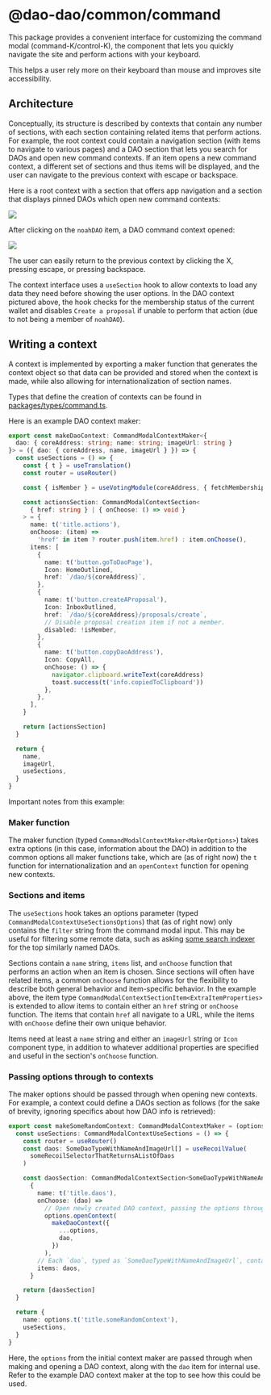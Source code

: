 # @dao-dao/common/command

This package provides a convenient interface for customizing the command modal
(command-K/control-K), the component that lets you quickly navigate the site and
perform actions with your keyboard.

This helps a user rely more on their keyboard than mouse and improves site
accessibility.

## Architecture

Conceptually, its structure is described by contexts that contain any number of
sections, with each section containing related items that perform actions. For
example, the root context could contain a navigation section (with items to
navigate to various pages) and a DAO section that lets you search for DAOs and
open new command contexts. If an item opens a new command context, a different
set of sections and thus items will be displayed, and the user can navigate to
the previous context with escape or backspace.

Here is a root context with a section that offers app navigation and a section
that displays pinned DAOs which open new command contexts:

![](https://bafkreihjxxvuf5esh7dxgqm27kpudvfpgbpbwyz6cxains7eeljjz7yixu.ipfs.nftstorage.link/)

After clicking on the `noahDAO` item, a DAO command context opened:

![](https://bafkreidr5ld7ebkldrbjryyom3tcjnszxxlk7smkxpsse3zywqwm4uzfnq.ipfs.nftstorage.link/)

The user can easily return to the previous context by clicking the X, pressing
escape, or pressing backspace.

The context interface uses a `useSection` hook to allow contexts to load any
data they need before showing the user options. In the DAO context pictured
above, the hook checks for the membership status of the current wallet and
disables `Create a proposal` if unable to perform that action (due to not being
a member of `noahDAO`).

## Writing a context

A context is implemented by exporting a maker function that generates the
context object so that data can be provided and stored when the context is made,
while also allowing for internationalization of section names.

Types that define the creation of contexts can be found in
[packages/types/command.ts](../types/command.ts).

Here is an example DAO context maker:

```ts
export const makeDaoContext: CommandModalContextMaker<{
  dao: { coreAddress: string; name: string; imageUrl: string }
}> = ({ dao: { coreAddress, name, imageUrl } }) => {
  const useSections = () => {
    const { t } = useTranslation()
    const router = useRouter()

    const { isMember } = useVotingModule(coreAddress, { fetchMembership: true })

    const actionsSection: CommandModalContextSection<
      { href: string } | { onChoose: () => void }
    > = {
      name: t('title.actions'),
      onChoose: (item) =>
        'href' in item ? router.push(item.href) : item.onChoose(),
      items: [
        {
          name: t('button.goToDaoPage'),
          Icon: HomeOutlined,
          href: `/dao/${coreAddress}`,
        },
        {
          name: t('button.createAProposal'),
          Icon: InboxOutlined,
          href: `/dao/${coreAddress}/proposals/create`,
          // Disable proposal creation item if not a member.
          disabled: !isMember,
        },
        {
          name: t('button.copyDaoAddress'),
          Icon: CopyAll,
          onChoose: () => {
            navigator.clipboard.writeText(coreAddress)
            toast.success(t('info.copiedToClipboard'))
          },
        },
      ],
    }

    return [actionsSection]
  }

  return {
    name,
    imageUrl,
    useSections,
  }
}
```

Important notes from this example:

### Maker function

The maker function (typed `CommandModalContextMaker<MakerOptions>`) takes extra
options (in this case, information about the DAO) in addition to the common
options all maker functions take, which are (as of right now) the `t` function
for internationalization and an `openContext` function for opening new contexts.

### Sections and items

The `useSections` hook takes an options parameter (typed
`CommandModalContextUseSectionsOptions`) that (as of right now) only contains
the `filter` string from the command modal input. This may be useful for
filtering some remote data, such as asking [some search
indexer](https://github.com/DA0-DA0/subquery-indexers/tree/main/indexers/daos)
for the top similarly named DAOs.

Sections contain a `name` string, `items` list, and `onChoose` function that
performs an action when an item is chosen. Since sections will often have
related items, a common `onChoose` function allows for the flexibility to
describe both general behavior and item-specific behavior. In the example above,
the item type `CommandModalContextSectionItem<ExtraItemProperties>` is extended
to allow items to contain either an `href` string or `onChoose` function. The
items that contain `href` all navigate to a URL, while the items with `onChoose`
define their own unique behavior.

Items need at least a `name` string and either an `imageUrl` string or `Icon`
component type, in addition to whatever additional properties are specified and
useful in the section's `onChoose` function.

### Passing options through to contexts

The maker options should be passed through when opening new contexts. For
example, a context could define a DAOs section as follows (for the sake of
brevity, ignoring specifics about how DAO info is retrieved):

```ts
export const makeSomeRandomContext: CommandModalContextMaker = (options) => {
  const useSections: CommandModalContextUseSections = () => {
    const router = useRouter()
    const daos: SomeDaoTypeWithNameAndImageUrl[] = useRecoilValue(
      someRecoilSelectorThatReturnsAListOfDaos
    )

    const daosSection: CommandModalContextSection<SomeDaoTypeWithNameAndImageUrl> =
      {
        name: t('title.daos'),
        onChoose: (dao) =>
          // Open newly created DAO context, passing the options through and adding the DAO object.
          options.openContext(
            makeDaoContext({
              ...options,
              dao,
            })
          ),
        // Each `dao`, typed as `SomeDaoTypeWithNameAndImageUrl`, contains `name` and `imageUrl` among other metadata like `coreAddress` that is likely used by the newly created DAO context to perform queries.
        items: daos,
      }

    return [daosSection]
  }

  return {
    name: options.t('title.someRandomContext'),
    useSections,
  }
}
```

Here, the `options` from the initial context maker are passed through when
making and opening a DAO context, along with the `dao` item for internal use.
Refer to the example DAO context maker at the top to see how this could be used.
